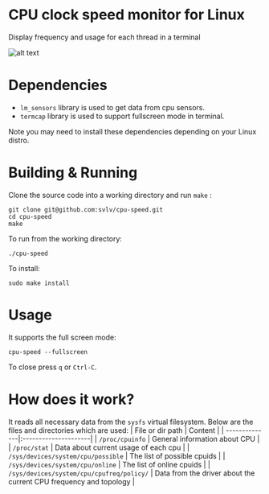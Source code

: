 # CPU clock speed monitor for Linux
Display frequency and usage for each thread in a terminal

![alt text](http://www.rabina.xyz/images/cpu-speed2.gif "Cpu speed")

# Dependencies
- `lm_sensors` library is used to get data from cpu sensors.
- `termcap` library is used to support fullscreen mode in terminal.

Note you may need to install these dependencies depending on your Linux distro. 

# Building & Running
Clone the source code into a working directory and run `make` :
```
git clone git@github.com:svlv/cpu-speed.git
cd cpu-speed
make
```

To run from the working directory:
```
./cpu-speed
```

To install:
```
sudo make install
```

# Usage
It supports the full screen mode:
```
cpu-speed --fullscreen
```
To close press `q` or `Ctrl-C`.

# How does it work?
It reads all necessary data from the `sysfs` virtual filesystem. Below are the files and directories which are used:
| File or dir path          | Content                  |
| --------------|:---------------------|
| `/proc/cpuinfo` | General information about CPU |
| `/proc/stat`    | Data about current usage of each cpu |
| `/sys/devices/system/cpu/possible` | The list of possible cpuids |
| `/sys/devices/system/cpu/online` | The list of online cpuids |
| `/sys/devices/system/cpu/cpufreq/policy/` | Data from the driver about the current CPU frequency and topology |
